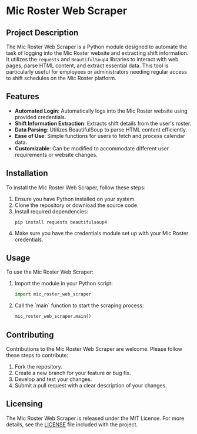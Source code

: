 # Mic Roster Web Scraper

## Project Description
The Mic Roster Web Scraper is a Python module designed to automate the task of logging into the Mic Roster website and extracting shift information. It utilizes the `requests` and `BeautifulSoup4` libraries to interact with web pages, parse HTML content, and extract essential data. This tool is particularly useful for employees or administrators needing regular access to shift schedules on the Mic Roster platform.

## Features
- **Automated Login**: Automatically logs into the Mic Roster website using provided credentials.
- **Shift Information Extraction**: Extracts shift details from the user's roster.
- **Data Parsing**: Utilizes BeautifulSoup to parse HTML content efficiently.
- **Ease of Use**: Simple functions for users to fetch and process calendar data.
- **Customizable**: Can be modified to accommodate different user requirements or website changes.

## Installation

To install the Mic Roster Web Scraper, follow these steps:

1. Ensure you have Python installed on your system.
2. Clone the repository or download the source code.
3. Install required dependencies:
   ```
   pip install requests beautifulsoup4
   ```
4. Make sure you have the credentials module set up with your Mic Roster credentials.

## Usage

To use the Mic Roster Web Scraper:

1. Import the module in your Python script:
   ```python
   import mic_roster_web_scraper
   ```
2. Call the \`main\` function to start the scraping process:
   ```python
   mic_roster_web_scraper.main()
   ```

## Contributing

Contributions to the Mic Roster Web Scraper are welcome. Please follow these steps to contribute:

1. Fork the repository.
2. Create a new branch for your feature or bug fix.
3. Develop and test your changes.
4. Submit a pull request with a clear description of your changes.

## Licensing

The Mic Roster Web Scraper is released under the MIT License. For more details, see the [LICENSE](LICENSE) file included with the project.
